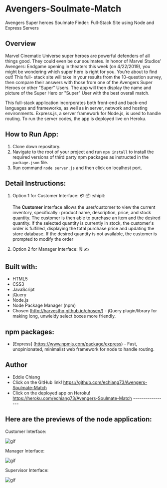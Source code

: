 # Avengers-Soulmate-Match
Avengers Super heroes Soulmate Finder: Full-Stack Site using Node and Express Servers


## Overview
Marvel Cinematic Universe super heroes are powerful defenders of all things good. They could even be our soulmates.  In honor of Marvel Studios’ Avengers: Endgame opening in theaters this week (on 4/22/2019), you might be wondering which super hero is right for you. You’re about to find out! This full- stack site will take in your results from the 10-question survey, then compare their answers with those from one of the Avengers Super Heroes or other "Super" Users. The app will then display the name and picture of the Super Hero or "Super" User with the best overall match.

This full-stack application incorporates both front-end and back-end languages and frameworks, as well as in server, network and hosting environments. Express.js, a server framework for Node.js, is used to handle routing.  To run the server codes, the app is deployed live on Heroku.


## How to Run App:

1. Clone down repository.
2. Navigate to the root of your project and run `npm install` to install the required versions of third party npm packages as instructed in the `package.json` file.
5. Run command `node server.js` and then click on localhost port.


## Detail Instructions:
1. Option 1 for Customer Interface: :credit_card: :package: :shipit:

   The **Customer** interface allows the user/customer to view the current inventory, specifically : product name, description, price, and stock quantity. The customer is then able to purchase an item and the desired quantity. If the selected quantity is currently in stock, the customer's order is fulfilled, displaying the total purchase price and updating the store database. If the desired quantity is not available, the customer is prompted to modify the order

2. Option 2 for Manager Interface: :spiral_notepad: :writing_hand:
     


## Built with:
* HTML5
* CSS3
* JavaScript
* jQuery
* Node.js
* Node Package Manager (npm)
* Chosen (http://harvesthq.github.io/chosen/) - jQuery plugin/library for making long, unwieldy select boxes more friendly. 

## npm packages: 
* [Express] (https://www.npmjs.com/package/express) - Fast, unopinionated, minimalist web framework for node to handle routing.

<!-- * [Inquirer.js](https://www.npmjs.com/package/inquirer) - A collection of common interactive command line user interfaces to provide inquiry session flow. :question: :speech_balloon:
* [mysql](https://www.npmjs.com/package/mysql) - A node.js driver for mysql, written in JavaScript, to interface with MySQL databases.
* [CLI-Table](https://www.npmjs.com/package/cli-table) - A utility to render unicode-aided tables on the command line from the node.js scripts.
* [Figlet](https://www.npmjs.com/package/figlet) - Create ASCII text banners from plain text, using command-line utilities to fully implement the FIGfont spec in JavaScript. :pencil: :computer:
* [DotEnv](https://www.npmjs.com/package/dotenv) - Dotenv store your sensitive credentials and load in environment variables in .env file to merge into your process.env runtime variables. :closed_lock_with_key: -->



## Author
* Eddie Chiang
* Click on the GitHub link!
https://github.com/echiang73/Avengers-Soulmate-Match
* Click on the deployed app on Heroku!
https://heroku.com/echiang73/Avengers-Soulmate-Match -----------------


## Here are the previews of the node application:

Customer Interface:

![](nodepreview1.gif "gif")


Manager Interface:

![](nodepreview2.gif "gif")


Supervisor Interface:

![](nodepreview3.gif "gif")
